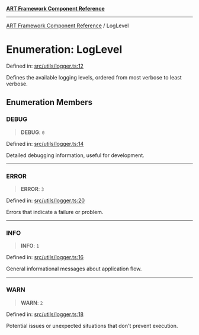 [**ART Framework Component Reference**](../README.md)

***

[ART Framework Component Reference](../README.md) / LogLevel

# Enumeration: LogLevel

Defined in: [src/utils/logger.ts:12](https://github.com/hashangit/ART/blob/1e49ae91e230443ba790ac800658233963b3d60c/src/utils/logger.ts#L12)

Defines the available logging levels, ordered from most verbose to least verbose.

## Enumeration Members

### DEBUG

> **DEBUG**: `0`

Defined in: [src/utils/logger.ts:14](https://github.com/hashangit/ART/blob/1e49ae91e230443ba790ac800658233963b3d60c/src/utils/logger.ts#L14)

Detailed debugging information, useful for development.

***

### ERROR

> **ERROR**: `3`

Defined in: [src/utils/logger.ts:20](https://github.com/hashangit/ART/blob/1e49ae91e230443ba790ac800658233963b3d60c/src/utils/logger.ts#L20)

Errors that indicate a failure or problem.

***

### INFO

> **INFO**: `1`

Defined in: [src/utils/logger.ts:16](https://github.com/hashangit/ART/blob/1e49ae91e230443ba790ac800658233963b3d60c/src/utils/logger.ts#L16)

General informational messages about application flow.

***

### WARN

> **WARN**: `2`

Defined in: [src/utils/logger.ts:18](https://github.com/hashangit/ART/blob/1e49ae91e230443ba790ac800658233963b3d60c/src/utils/logger.ts#L18)

Potential issues or unexpected situations that don't prevent execution.
